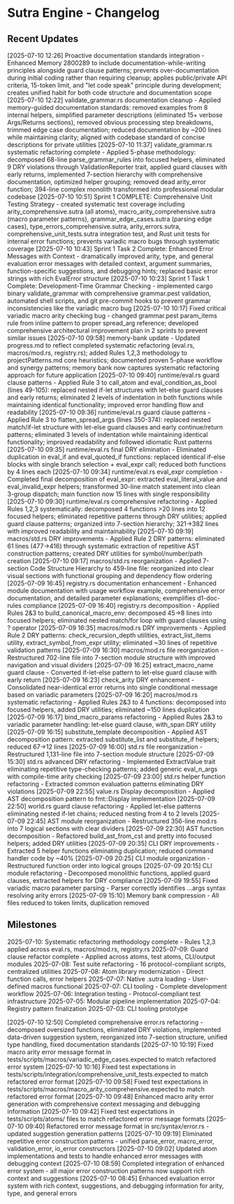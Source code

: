 # Sutra Engine - Changelog

## Recent Updates

[2025-07-10 12:26] Proactive documentation standards integration - Enhanced Memory 2800289 to include documentation-while-writing principles alongside guard clause patterns; prevents over-documentation during initial coding rather than requiring cleanup; applies public/private API criteria, 15-token limit, and "let code speak" principle during development; creates unified habit for both code structure and documentation scope
[2025-07-10 12:22] validate_grammar.rs documentation cleanup - Applied memory-guided documentation standards: removed examples from 8 internal helpers, simplified parameter descriptions (eliminated 15+ verbose Args/Returns sections), removed obvious processing step breakdowns, trimmed edge case documentation; reduced documentation by ~200 lines while maintaining clarity; aligned with codebase standard of concise descriptions for private utilities
[2025-07-10 11:37] validate_grammar.rs systematic refactoring complete - Applied 5-phase methodology: decomposed 68-line parse_grammar_rules into focused helpers, eliminated 9 DRY violations through ValidationReporter trait, applied guard clauses with early returns, implemented 7-section hierarchy with comprehensive documentation, optimized helper grouping; removed dead arity_error function; 394-line complex monolith transformed into professional modular codebase
[2025-07-10 10:51] Sprint 1 COMPLETE: Comprehensive Unit Testing Strategy - created systematic test coverage including arity_comprehensive.sutra (all atoms), macro_arity_comprehensive.sutra (macro parameter patterns), grammar_edge_cases.sutra (parsing edge cases), type_errors_comprehensive.sutra, arity_errors.sutra, comprehensive_unit_tests.sutra integration test, and Rust unit tests for internal error functions; prevents variadic macro bugs through systematic coverage
[2025-07-10 10:43] Sprint 1 Task 2 Complete: Enhanced Error Messages with Context - dramatically improved arity, type, and general evaluation error messages with detailed context, argument summaries, function-specific suggestions, and debugging hints; replaced basic error strings with rich EvalError structure
[2025-07-10 10:23] Sprint 1 Task 1 Complete: Development-Time Grammar Checking - implemented cargo binary validate_grammar with comprehensive grammar.pest validation, automated shell scripts, and git pre-commit hooks to prevent grammar inconsistencies like the variadic macro bug
[2025-07-10 10:17] Fixed critical variadic macro arity checking bug - changed grammar.pest param_items rule from inline pattern to proper spread_arg reference; developed comprehensive architectural improvement plan in 2 sprints to prevent similar issues
[2025-07-10 09:58] memory-bank update - Updated progress.md to reflect completed systematic refactoring (eval.rs, macros/mod.rs, registry.rs); added Rules 1,2,3 methodology to projectPatterns.md core heuristics; documented proven 5-phase workflow and synergy patterns; memory bank now captures systematic refactoring approach for future application
[2025-07-10 09:40] runtime/eval.rs guard clause patterns - Applied Rule 3 to call_atom and eval_condition_as_bool (lines 49-105): replaced nested if-let structures with let-else guard clauses and early returns; eliminated 2 levels of indentation in both functions while maintaining identical functionality; improved error handling flow and readability
[2025-07-10 09:36] runtime/eval.rs guard clause patterns - Applied Rule 3 to flatten_spread_args (lines 350-374): replaced nested match/if-let structure with let-else guard clauses and early continue/return patterns; eliminated 3 levels of indentation while maintaining identical functionality; improved readability and followed idiomatic Rust patterns
[2025-07-10 09:35] runtime/eval.rs final DRY elimination - Eliminated duplication in eval_if and eval_quoted_if functions: replaced identical if-else blocks with single branch selection + eval_expr call; reduced both functions by 4 lines each
[2025-07-10 09:34] runtime/eval.rs eval_expr completion - Completed final decomposition of eval_expr: extracted eval_literal_value and eval_invalid_expr helpers; transformed 30-line match statement into clean 3-group dispatch; main function now 15 lines with single responsibility
[2025-07-10 09:30] runtime/eval.rs comprehensive refactoring - Applied Rules 1,2,3 systematically: decomposed 4 functions >20 lines into 12 focused helpers; eliminated repetitive patterns through DRY utilities; applied guard clause patterns; organized into 7-section hierarchy; 321→382 lines with improved readability and maintainability
[2025-07-10 09:19] macros/std.rs DRY improvements - Applied Rule 2 DRY patterns: eliminated 61 lines (477→416) through systematic extraction of repetitive AST construction patterns; created DRY utilities for symbol/number/path creation
[2025-07-10 09:17] macros/std.rs reorganization - Applied 7-section Code Structure Hierarchy to 459-line file: reorganized into clear visual sections with functional grouping and dependency flow ordering
[2025-07-09 16:45] registry.rs documentation enhancement - Enhanced module documentation with usage workflow example, comprehensive error documentation, and detailed parameter explanations; exemplifies d1-doc-rules compliance
[2025-07-09 16:40] registry.rs decomposition - Applied Rules 2&3 to build_canonical_macro_env: decomposed 45→8 lines into focused helpers; eliminated nested match/for loop with guard clauses using ? operator
[2025-07-09 16:35] macros/mod.rs DRY improvements - Applied Rule 2 DRY patterns: check_recursion_depth utilities, extract_list_items utility, extract_symbol_from_expr utility; eliminated ~30 lines of repetitive validation patterns
[2025-07-09 16:30] macros/mod.rs file reorganization - Restructured 702-line file into 7-section module structure with improved navigation and visual dividers
[2025-07-09 16:25] extract_macro_name guard clause - Converted if-let-else pattern to let-else guard clause with early return
[2025-07-09 16:23] check_arity DRY enhancement - Consolidated near-identical error returns into single conditional message based on variadic parameters
[2025-07-09 16:20] macros/mod.rs systematic refactoring - Applied Rules 2&3 to 4 functions: decomposed into focused helpers, added DRY utilities; eliminated ~150 lines duplication
[2025-07-09 16:17] bind_macro_params refactoring - Applied Rules 2&3 to variadic parameter handling: let-else guard clause, with_span DRY utility
[2025-07-09 16:15] substitute_template decomposition - Applied AST decomposition pattern: extracted substitute_list and substitute_if helpers; reduced 67→12 lines
[2025-07-09 16:00] std.rs file reorganization - Restructured 1,131-line file into 7-section module structure
[2025-07-09 15:30] std.rs advanced DRY refactoring - Implemented ExtractValue trait eliminating repetitive type-checking patterns; added generic eval_n_args with compile-time arity checking
[2025-07-09 23:00] std.rs helper function refactoring - Extracted common evaluation patterns eliminating DRY violations
[2025-07-09 22:55] value.rs Display decomposition - Applied AST decomposition pattern to fmt::Display implementation
[2025-07-09 22:50] world.rs guard clause refactoring - Applied let-else patterns eliminating nested if-let chains; reduced nesting from 4 to 2 levels
[2025-07-09 22:45] AST module reorganization - Restructured 356-line mod.rs into 7 logical sections with clear dividers
[2025-07-09 22:30] AST function decomposition - Refactored build_ast_from_cst and pretty into focused helpers; added DRY utilities
[2025-07-09 20:35] CLI DRY improvements - Extracted 5 helper functions eliminating duplication; reduced command handler code by ~40%
[2025-07-09 20:25] CLI module organization - Restructured function order into logical groups
[2025-07-09 20:15] CLI module refactoring - Decomposed monolithic functions, applied guard clauses, extracted helpers for DRY compliance
[2025-07-09 19:55] Fixed variadic macro parameter parsing - Parser correctly identifies ...args syntax resolving arity errors
[2025-07-09 15:10] Memory bank compression - All files reduced to token limits, duplication removed

## Milestones

2025-07-10: Systematic refactoring methodology complete - Rules 1,2,3 applied across eval.rs, macros/mod.rs, registry.rs
2025-07-09: Guard clause refactor complete - Applied across atoms, test atoms, CLI/output modules
2025-07-08: Test suite refactoring - 16 protocol-compliant scripts, centralized utilities
2025-07-08: Atom library modernization - Direct function calls, error helpers
2025-07-07: Native .sutra loading - User-defined macros functional
2025-07-07: CLI tooling - Complete development workflow
2025-07-06: Integration testing - Protocol-compliant test infrastructure
2025-07-05: Modular pipeline implementation
2025-07-04: Registry pattern finalization
2025-07-03: CLI tooling prototype

[2025-07-10 12:50] Completed comprehensive error.rs refactoring - decomposed oversized functions, eliminated DRY violations, implemented data-driven suggestion system, reorganized into 7-section structure, unified type handling, fixed documentation standards
[2025-07-10 10:19] Fixed macro arity error message format in tests/scripts/macros/variadic_edge_cases.expected to match refactored error system
[2025-07-10 10:16] Fixed test expectations in tests/scripts/integration/comprehensive_unit_tests.expected to match refactored error format
[2025-07-10 09:58] Fixed test expectations in tests/scripts/macros/macro_arity_comprehensive.expected to match refactored error format
[2025-07-10 09:48] Enhanced macro arity error generation with comprehensive context messaging and debugging information
[2025-07-10 09:42] Fixed test expectations in tests/scripts/atoms/ files to match refactored error message formats
[2025-07-10 09:40] Refactored error message format in src/syntax/error.rs - updated suggestion generation patterns
[2025-07-10 09:19] Eliminated repetitive error construction patterns - unified parse_error, macro_error, validation_error, io_error constructors
[2025-07-10 09:02] Updated atom implementations and tests to handle enhanced error messages with debugging context
[2025-07-10 08:59] Completed integration of enhanced error system - all major error construction patterns now support rich context and suggestions
[2025-07-10 08:45] Enhanced evaluation error system with rich context, suggestions, and debugging information for arity, type, and general errors
